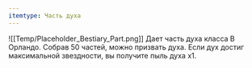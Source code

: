 ```yaml
---
itemtype: Часть духа
---
```

![[Temp/Placeholder_Bestiary_Part.png]]
Дает часть духа класса B Орландо. Собрав 50 частей, можно призвать духа. Если дух достиг максимальной звездности, вы получите пыль духа х1.
